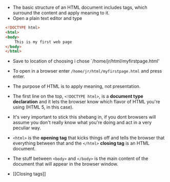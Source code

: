 - The basic structure of an HTML document includes tags, which surround the content and apply meaning to it.
- Open a plain text editor and type
```html
<!DOCTYPE html>
<html>
<body>
    This is my first web page
</body>
</html>
```
- Save to location of choosing i chose `/home/jr/html/myfirstpage.html'
- To open in a browser enter `/home/jr/html/myfirstpage.html` and press enter.

- The purpose of HTML is to apply meaning, not presentation.
- The first line on the top, `<!DOCTYPE html>`, is a **document type declaration** and it lets the browser know which flavor of HTML you're using (HTML 5, in this case).
- It's very important to stick this shebang in, if you dont browsers will assume you don't really know what you're doing and act in a very peculiar way.
- `<html>` is the **opening tag** that kicks things off and tells the browser that everything between that and the `</html>` **closing tag** is an HTML document.
- The stuff between `<body>` and `</body>` is the main content of the document that will appear in the browser window.
- [[Closing tags]]